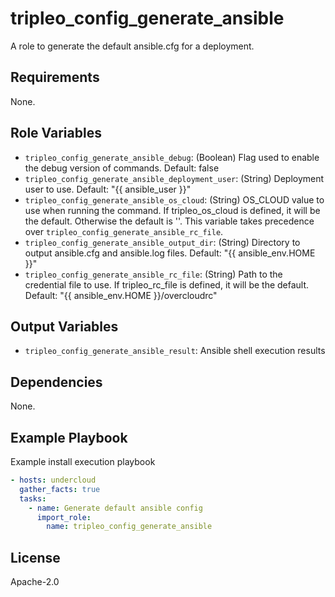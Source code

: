 tripleo_config_generate_ansible
===============================

A role to generate the default ansible.cfg for a deployment.

Requirements
------------

None.

Role Variables
--------------

* `tripleo_config_generate_ansible_debug`: (Boolean) Flag used to enable the debug version of commands. Default: false
* `tripleo_config_generate_ansible_deployment_user`: (String) Deployment user to use. Default: "{{ ansible_user }}"
* `tripleo_config_generate_ansible_os_cloud`: (String) OS_CLOUD value to use when running the command. If tripleo_os_cloud is defined, it will be the default. Otherwise the default is ''. This variable takes precedence over `tripleo_config_generate_ansible_rc_file`.
* `tripleo_config_generate_ansible_output_dir`: (String) Directory to output ansible.cfg and ansible.log files. Default: "{{ ansible_env.HOME }}"
* `tripleo_config_generate_ansible_rc_file`: (String) Path to the credential file to use. If tripleo_rc_file is defined, it will be the default. Default: "{{ ansible_env.HOME }}/overcloudrc"

Output Variables
----------------

* `tripleo_config_generate_ansible_result`: Ansible shell execution results

Dependencies
------------

None.

Example Playbook
----------------

Example install execution playbook

```yaml
- hosts: undercloud
  gather_facts: true
  tasks:
    - name: Generate default ansible config
      import_role:
        name: tripleo_config_generate_ansible
```

License
-------

Apache-2.0
